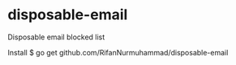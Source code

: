 # disposable-email
Disposable email blocked list 

Install
$ go get github.com/RifanNurmuhammad/disposable-email